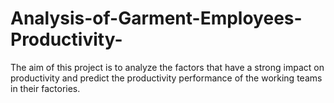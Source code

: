 # Analysis-of-Garment-Employees-Productivity-
The aim of this project is to analyze the factors that have a strong impact on productivity and predict the productivity performance of the working teams in their factories.
